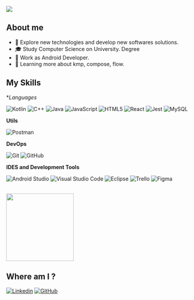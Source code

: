 ![](https://komarev.com/ghpvc/?username=devMasterBranchBR&color=006bed)

## About me

- 🤔 Explore new technologies and develop new softwares solutions.
- 🎓 Study Computer Science on University. Degree
- 💼 Work as Android Developer.
- 🌱 Learning more about kmp, compose, flow.

## My Skills

**Languages*

![Kotlin](https://img.shields.io/badge/-Kotlin-333333?style=flat&logo=C%2B%2B&logoColor=00599C)
![C++](https://img.shields.io/badge/-C++-333333?style=flat&logo=C%2B%2B&logoColor=00599C)
![Java](https://img.shields.io/badge/-Java-333333?style=flat&logo=Java&logoColor=007396)
![JavaScript](https://img.shields.io/badge/-JavaScript-333333?style=flat&logo=javascript)
![HTML5](https://img.shields.io/badge/-HTML5-333333?style=flat&logo=HTML5)
![React](https://img.shields.io/badge/-React-333333?style=flat&logo=react)
![Jest](https://img.shields.io/badge/-Jest-333333?style=flat&logo=jest)
![MySQL](https://img.shields.io/badge/-MySQL-333333?style=flat&logo=mysql)

**Utils**

![Postman](https://img.shields.io/badge/-Postman-333333?style=flat&logo=postman)

**DevOps**

![Git](https://img.shields.io/badge/-Git-333333?style=flat&logo=git)
![GitHub](https://img.shields.io/badge/-GitHub-333333?style=flat&logo=github)

**IDES and Development Tools**

![Android Studio](https://img.shields.io/badge/-Visual%20Studio%20Code-333333?style=flat&logo=android-studio&logoColor=007ACC)
![Visual Studio Code](https://img.shields.io/badge/-Visual%20Studio%20Code-333333?style=flat&logo=visual-studio-code&logoColor=007ACC)
![Eclipse](https://img.shields.io/badge/-Eclipse-333333?style=flat&logo=eclipse-ide&logoColor=2C2255)
![Trello](https://img.shields.io/badge/-Trello-333333?style=flat&logo=trello&logoColor=007ACC)
![Figma](https://img.shields.io/badge/-Figma-333333?style=flat&logo=figma&logoColor=007ACC)

<br/>

<a href="https://github.com/iuricode" title="Perfil do Iuri">
  <img height="180em" src="https://github-readme-stats.vercel.app/api?username=iuricode&theme=dracula&show_icons=true" />
</a>

## Where am I ?

[![Linkedin](https://img.shields.io/badge/-username-blue?style=flat-square&logo=Linkedin&logoColor=white&link=https://br.linkedin.com/in/maxwell-chaves-68654b1a0)]([https://br.linkedin.com/in/maxwell-chaves-68654b1a0(https://br.linkedin.com/in/maxwell-chaves-68654b1a0))
[![GitHub](https://img.shields.io/github/followers/iuricode?label=follow&style=social)](https://github.com/codeMasterBranchBR)
